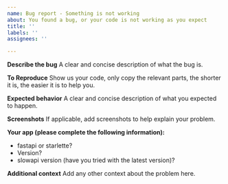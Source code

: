 ```yaml
---
name: Bug report - Something is not working
about: You found a bug, or your code is not working as you expect
title: ''
labels: ''
assignees: ''

---
```


**Describe the bug**
A clear and concise description of what the bug is.

**To Reproduce**
Show us your code, only copy the relevant parts, the shorter it is, the easier it is to help you.

**Expected behavior**
A clear and concise description of what you expected to happen.

**Screenshots**
If applicable, add screenshots to help explain your problem.

**Your app (please complete the following information):**
 - fastapi or starlette?
 - Version?
- slowapi version (have you tried with the latest version)?

**Additional context**
Add any other context about the problem here.
